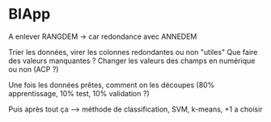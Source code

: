 # BIApp

A enlever RANGDEM -> car redondance avec ANNEDEM

Trier les données, virer les colonnes redondantes ou non "utiles"
Que faire des valeurs manquantes ?
Changer les valeurs des champs en numérique ou non
(ACP ?)

Une fois les données prêtes, comment on les découpes (80% apprentissage, 10% test, 10% validation ?)

Puis après tout ça --> méthode de classification, SVM, k-means, +1 a choisir